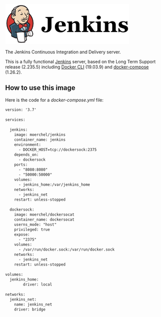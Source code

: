 ![Jenkins](https://raw.githubusercontent.com/docker-library/docs/3ab4dafb41dd0e959ff9322b3c50af2519af6d85/jenkins/logo.png)

The Jenkins Continuous Integration and Delivery server.

This is a fully functional [Jenkins](http://jenkins.io/) server, based on the Long Term Support release (2.235.5) including [Docker CLI](https://download.docker.com/linux/static/stable/x86_64/) (19.03.9) and [docker-compose](https://github.com/docker/compose/releases) (1.26.2).

## How to use this image
Here is the code for a *docker-compose.yml* file:

~~~~
version: '3.7'

services:

  jenkins:
    image: moerchel/jenkins
    container_name: jenkins
    environment:
      - DOCKER_HOST=tcp://dockersock:2375
    depends_on:
      - dockersock
    ports:
      - "8080:8080"
      - "50000:50000"
    volumes:
      - jenkins_home:/var/jenkins_home
    networks:
      - jenkins_net
    restart: unless-stopped

  dockersock:
    image: moerchel/dockersocat
    container_name: dockersocat
    userns_mode: "host"
    privileged: true
    expose:
      - "2375"
    volumes:
      - /var/run/docker.sock:/var/run/docker.sock
    networks:
      - jenkins_net
    restart: unless-stopped

volumes:
  jenkins_home:
        driver: local

networks:
  jenkins_net:
    name: jenkins_net
    driver: bridge
~~~~
